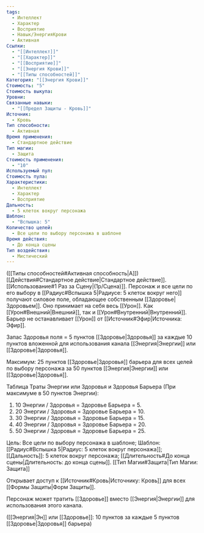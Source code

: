 ```yaml
---
tags:
  - Интеллект
  - Характер
  - Восприятие
  - Навык/ЭнергияКрови
  - Активная
Ссылки:
  - "[[Интеллект]]"
  - "[[Характер]]"
  - "[[Восприятие]]"
  - "[[Энергия Крови]]"
  - "[[Типы способностей]]"
Категория: "[[Энергия Крови]]"
Стоимость: "5"
Стоимость выкупа: 
Уровни: 
Связанные навыки:
  - "[[Предел Защиты - Кровь]]"
Источник:
  - Кровь
Тип способности:
  - Активная
Время применения:
  - Стандартное действие
Тип магии:
  - Защита
Стоимость применения:
  - "10"
Используемый пул: 
Стоимость пула: 
Характеристики:
  - Интеллект
  - Характер
  - Восприятие
Дальность:
  - 5 клеток вокруг персонажа
Шаблон:
  - "Вспышка: 5"
Количество целей:
  - Все цели по выбору персонажа в шаблоне
Время действия:
  - До конца сцены
Тип воздействия:
  - Мистический
---
```

([[Типы способностей#Активная способность|А]]) [[Действия#Стандартное действие|Стандартное действие]]. [[Использование#1 Раз за Сцену|(1р/Сцена)]]. Персонаж и все цели по его выбору в  [[Радиус#Вспышка 5|Радиусе: 5 клеток вокруг него]] получают силовое поле, обладающее собственным [[Здоровье|Здоровьем]]. Оно принимает на себя весь [[Урон]]. Как [[Урон#Внешний|Внешний]], так и [[Урон#Внутренний|Внутренний]]. Барьер не останавливает [[Урон]] от [[Источник#Эфир|Источника: Эфир]].

Запас Здоровья поля = 5 пунктов [[Здоровье|Здоровья]] за каждые 10 пунктов вложенной для использования канала [[Энергия|Энергии]] или [[Здоровье|Здоровья]]. 

Максимум: 25 пунктов [[Здоровье|Здоровья]] барьера для всех целей по выбору персонажа за 50 пунктов [[Энергия|Энергии]] или [[Здоровье|Здоровья]].

Таблица Траты Энергии или Здоровья и Здоровья Барьера
(При максимуме в 50 пунктов Энергии):

1. 10 Энергии / Здоровья = Здоровье Барьера = 5.
2. 20 Энергии / Здоровья = Здоровье Барьера = 10.
3. 30 Энергии / Здоровья = Здоровье Барьера = 15.
4. 40 Энергии / Здоровья = Здоровье Барьера = 20.
5. 50 Энергии / Здоровья = Здоровье Барьера = 25.

Цель: Все цели по выбору персонажа в шаблоне; Шаблон: [[Радиус#Вспышка 5|Радиус: 5 клеток вокруг персонажа]]; [[Дальность]]: 5 клеток вокруг персонажа; [[Длительность#До конца сцены|Длительность: до конца сцены]]. [[Тип Магии#Защита|Тип Магии: Защита]]

Открывает доступ к [[Источник#Кровь|Источнику: Кровь]] для всех [[Формы Защиты|Форм Защиты]].

Персонаж может тратить [[Здоровье]] вместо [[Энергия|Энергии]] для использования этого канала. 

([[Энергия|Эн]] или [[Здоровье]]: 10 пунктов за каждые 5 пунктов [[Здоровье|Здоровья]] барьера)